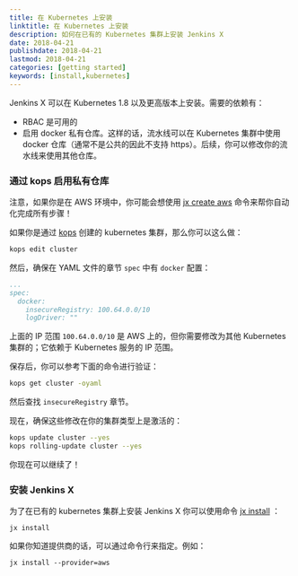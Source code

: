 ```yaml
---
title: 在 Kubernetes 上安装
linktitle: 在 Kubernetes 上安装
description: 如何在已有的 Kubernetes 集群上安装 Jenkins X
date: 2018-04-21
publishdate: 2018-04-21
lastmod: 2018-04-21
categories: [getting started]
keywords: [install,kubernetes]
---
```


Jenkins X 可以在 Kubernetes 1.8 以及更高版本上安装。需要的依赖有：

* RBAC 是可用的
* 启用 docker 私有仓库。这样的话，流水线可以在 Kubernetes 集群中使用 docker 仓库（通常不是公共的因此不支持 https）。后续，你可以修改你的流水线来使用其他仓库。

### 通过 kops 启用私有仓库

注意，如果你是在 AWS 环境中，你可能会想使用 [jx create aws](/zh/docs/getting-started/setup/create-cluster/) 命令来帮你自动化完成所有步骤！

如果你是通过 [kops](https://github.com/kubernetes/kops) 创建的 kubernetes 集群，那么你可以这么做：

```sh
kops edit cluster
```

然后，确保在 YAML 文件的章节 `spec` 中有 `docker` 配置：

```yaml
...
spec:
  docker:
    insecureRegistry: 100.64.0.0/10
    logDriver: ""
```

上面的 IP 范围 `100.64.0.0/10` 是 AWS 上的，但你需要修改为其他 Kubernetes 集群的；它依赖于 Kubernetes 服务的 IP 范围。

保存后，你可以参考下面的命令进行验证：

```sh
kops get cluster -oyaml
```

然后查找 `insecureRegistry` 章节。

现在，确保这些修改在你的集群类型上是激活的：

```sh
kops update cluster --yes
kops rolling-update cluster --yes
```

你现在可以继续了！

### 安装 Jenkins X

为了在已有的 kubernetes 集群上安装 Jenkins X 你可以使用命令 [jx install](/commands/jx_install) ：

    jx install

如果你知道提供商的话，可以通过命令行来指定。例如：

    jx install --provider=aws

